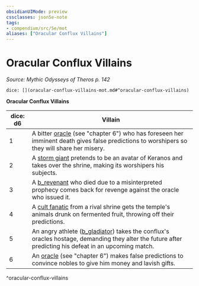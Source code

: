 ```yaml
---
obsidianUIMode: preview
cssclasses: json5e-note
tags:
- compendium/src/5e/mot
aliases: ["Oracular Conflux Villains"]
---
```

# Oracular Conflux Villains
*Source: Mythic Odysseys of Theros p. 142* 

`dice: [](oracular-conflux-villains-mot.md#^oracular-conflux-villains)`

**Oracular Conflux Villains**

| dice: d6 | Villain |
|----------|---------|
| 1 | A bitter [oracle](b_oracle-mot.md) (see "chapter 6") who has foreseen her imminent death gives false predictions to worshipers so they will share her misery. |
| 2 | A [storm giant](b_storm-giant.md) pretends to be an avatar of Keranos and takes over the shrine, making its worshipers his subjects. |
| 3 | A [b_revenant](b_revenant.md) who died due to a misinterpreted prophecy comes back for revenge against the oracle who issued it. |
| 4 | A [cult fanatic](b_cult-fanatic.md) from a rival shrine gets the temple's animals drunk on fermented fruit, throwing off their predictions. |
| 5 | An angry athlete ([b_gladiator](b_gladiator.md)) takes the conflux's oracles hostage, demanding they alter the future after predicting his defeat in an upcoming match. |
| 6 | An [oracle](b_oracle-mot.md) (see "chapter 6") makes false predictions to convince nobles to give him money and lavish gifts. |
^oracular-conflux-villains